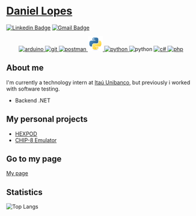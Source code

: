# [Daniel Lopes](https://danielcreeklear.github.io/DanielCreeklear/)
[![Linkedin Badge](https://img.shields.io/badge/-Daniel-blue?style=flat-square&logo=Linkedin&logoColor=white&link=https://www.linkedin.com/in/ddaniellopessoares/)](https://www.linkedin.com/in/ddaniellopessoares/) 
[![Gmail Badge](https://img.shields.io/badge/-ddanielssoares@gmail.com-c14438?style=flat-square&logo=Gmail&logoColor=white&link=mailto:ddanielssoares@gmail.com)](mailto:ddanielssoares@gmail.com)

<!--- Skills --->
<p align="center"> 
   <a href="https://www.arduino.cc/" target="_blank"> <img src="https://cdn.worldvectorlogo.com/logos/arduino-1.svg" alt="arduino" width="40" height="40" /> </a> 
   <a href="https://git-scm.com/" target="_blank"> <img src="https://www.vectorlogo.zone/logos/git-scm/git-scm-icon.svg" alt="git" width="40" height="40" /> </a>
   <a href="https://postman.com" target="_blank"> <img src="https://www.vectorlogo.zone/logos/getpostman/getpostman-icon.svg" alt="postman" width="40" height="40" /> </a> 
   <a href="https://www.python.org" target="_blank"> <img src="https://raw.githubusercontent.com/devicons/devicon/master/icons/python/python-original.svg" alt="python" width="40" height="40" /> </a> 
   <a href="https://jupyter.org/" target="_blank"> <img src="https://www.vectorlogo.zone/logos/jupyter/jupyter-icon.svg" alt="python" width="40" height="40" /> </a> 
   <a target="_blank"> <img src="https://cdn.worldvectorlogo.com/logos/c.svg" alt="python" width="40" height="40" /> </a>
   <a href="https://docs.microsoft.com/pt-br/dotnet/csharp/" target="_blank"> <img src="https://cdn.worldvectorlogo.com/logos/c--4.svg" alt="c#" width="40" height="40" /> </a>
   <a href="https://www.php.net/" target="_blank"> <img src="https://cdn.worldvectorlogo.com/logos/php-1.svg" alt="php" width="40" height="40" /> </a>
</p>

## About me
I'm currently a technology intern at [Itaú Unibanco](https://www.itau.com.br/),
but previously i worked with software testing.

- Backend .NET

## My personal projects
  * [HEXPOD](https://github.com/DanielCreeklear/HEXPOD)
  * [CHIP-8 Emulator](https://github.com/DanielCreeklear/chip8_emulator)

## Go to my page
[My page](https://danielcreeklear.github.io/DanielCreeklear/)

## Statistics
![Top Langs](https://github-readme-stats.vercel.app/api/top-langs/?username=DanielCreeklear&layout=compact&theme=dark)
